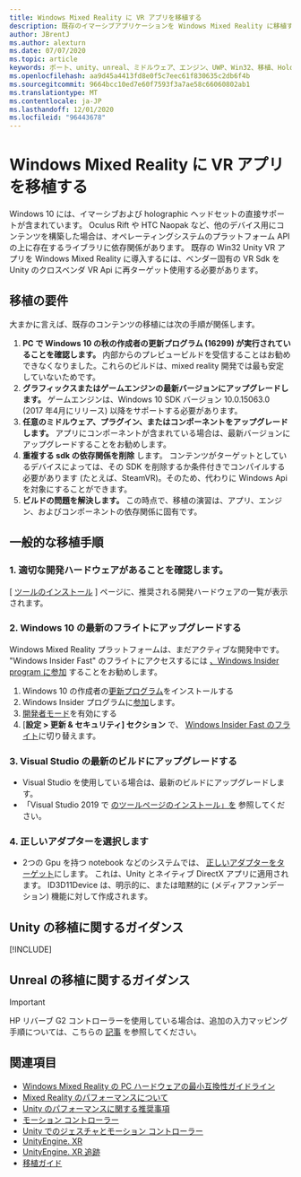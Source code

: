 ```yaml
---
title: Windows Mixed Reality に VR アプリを移植する
description: 既存のイマーシブアプリケーションを Windows Mixed Reality に移植する手順を説明したチュートリアルです。
author: JBrentJ
ms.author: alexturn
ms.date: 07/07/2020
ms.topic: article
keywords: ポート、unity、unreal、ミドルウェア、エンジン、UWP、Win32、移植、HoloLens ファースト世代、mixed reality ヘッドセット、windows mixed reality ヘッドセット、移行、Windows 10、入力マッピング、
ms.openlocfilehash: aa9d45a4413fd8e0f5c7eec61f830635c2db6f4b
ms.sourcegitcommit: 9664bcc10ed7e60f7593f3a7ae58c66060802ab1
ms.translationtype: MT
ms.contentlocale: ja-JP
ms.lasthandoff: 12/01/2020
ms.locfileid: "96443678"
---
```

# <a name="porting-vr-apps-to-windows-mixed-reality"></a>Windows Mixed Reality に VR アプリを移植する

Windows 10 には、イマーシブおよび holographic ヘッドセットの直接サポートが含まれています。 Oculus Rift や HTC Naopak など、他のデバイス用にコンテンツを構築した場合は、オペレーティングシステムのプラットフォーム API の上に存在するライブラリに依存関係があります。 既存の Win32 Unity VR アプリを Windows Mixed Reality に導入するには、ベンダー固有の VR Sdk を Unity のクロスベンダ VR Api に再ターゲット使用する必要があります。

## <a name="porting-requirements"></a>移植の要件

大まかに言えば、既存のコンテンツの移植には次の手順が関係します。
1. **PC で Windows 10 の秋の作成者の更新プログラム (16299) が実行されていることを確認します。** 内部からのプレビュービルドを受信することはお勧めできなくなりました。これらのビルドは、mixed reality 開発では最も安定していないためです。
2. **グラフィックスまたはゲームエンジンの最新バージョンにアップグレードします。** ゲームエンジンは、Windows 10 SDK バージョン 10.0.15063.0 (2017 年4月にリリース) 以降をサポートする必要があります。
3. **任意のミドルウェア、プラグイン、またはコンポーネントをアップグレードします。** アプリにコンポーネントが含まれている場合は、最新バージョンにアップグレードすることをお勧めします。
4. **重複する sdk の依存関係を削除** します。 コンテンツがターゲットとしているデバイスによっては、その SDK を削除するか条件付きでコンパイルする必要があります (たとえば、SteamVR)。そのため、代わりに Windows Api を対象にすることができます。
5. **ビルドの問題を解決します。** この時点で、移植の演習は、アプリ、エンジン、およびコンポーネントの依存関係に固有です。

## <a name="common-porting-steps"></a>一般的な移植手順

### <a name="1-make-sure-you-have-the-right-development-hardware"></a>1. 適切な開発ハードウェアがあることを確認します。

[ [ツールのインストール](../install-the-tools.md#immersive-vr-headset-requirements) ] ページに、推奨される開発ハードウェアの一覧が表示されます。

### <a name="2-upgrade-to-the-latest-flight-of-windows-10"></a>2. Windows 10 の最新のフライトにアップグレードする

Windows Mixed Reality プラットフォームは、まだアクティブな開発中です。 "Windows Insider Fast" のフライトにアクセスするには [、Windows Insider program に参加](https://insider.windows.com/) することをお勧めします。
1. Windows 10 の作成者の[更新プログラム](https://www.microsoft.com/software-download/windows10)をインストールする
2. Windows Insider プログラムに[参加](https://insider.windows.com/)します。
3. [開発者モード](https://docs.microsoft.com/windows/uwp/get-started/enable-your-device-for-development)を有効にする
4. [**設定 > 更新 & セキュリティ] セクション** で、 [Windows Insider Fast のフライト](https://blogs.technet.microsoft.com/uktechnet/2016/07/01/joining-insider-preview)に切り替えます。

### <a name="3-upgrade-to-the-most-recent-build-of-visual-studio"></a>3. Visual Studio の最新のビルドにアップグレードする
* Visual Studio を使用している場合は、最新のビルドにアップグレードします。
* 「Visual Studio 2019 で [のツールページのインストール」を](../install-the-tools.md#installation-checklist) 参照してください。

### <a name="4-choose-the-correct-adapter"></a>4. 正しいアダプターを選択します
* 2つの Gpu を持つ notebook などのシステムでは、 [正しいアダプターをターゲット](../native/rendering-in-directx.md#hybrid-graphics-pcs-and-mixed-reality-applications)にします。 これは、Unity とネイティブ DirectX アプリに適用されます。 ID3D11Device は、明示的に、または暗黙的に (メディアファンデーション) 機能に対して作成されます。

## <a name="unity-porting-guidance"></a>Unity の移植に関するガイダンス

[!INCLUDE[](includes/unity-porting-guidance.md)]

## <a name="unreal-porting-guidance"></a>Unreal の移植に関するガイダンス

> [!IMPORTANT]
> HP リバーブ G2 コントローラーを使用している場合は、追加の入力マッピング手順については、こちらの [記事](../unreal/unreal-reverb-g2-controllers.md) を参照してください。

## <a name="see-also"></a>関連項目
* [Windows Mixed Reality の PC ハードウェアの最小互換性ガイドライン](https://docs.microsoft.com/windows/mixed-reality/enthusiast-guide/windows-mixed-reality-minimum-pc-hardware-compatibility-guidelines)
* [Mixed Reality のパフォーマンスについて](../platform-capabilities-and-apis/understanding-performance-for-mixed-reality.md)
* [Unity のパフォーマンスに関する推奨事項](../unity/performance-recommendations-for-unity.md)
* [モーション コントローラー](../../design/motion-controllers.md)
* [Unity でのジェスチャとモーション コントローラー](../unity/gestures-and-motion-controllers-in-unity.md)
* [UnityEngine. XR](https://docs.unity3d.com/ScriptReference/XR.WSA.Input.InteractionManager.html)
* [UnityEngine. XR 追跡](https://docs.unity3d.com/ScriptReference/XR.InputTracking.html)
* [移植ガイド](porting-guides.md)